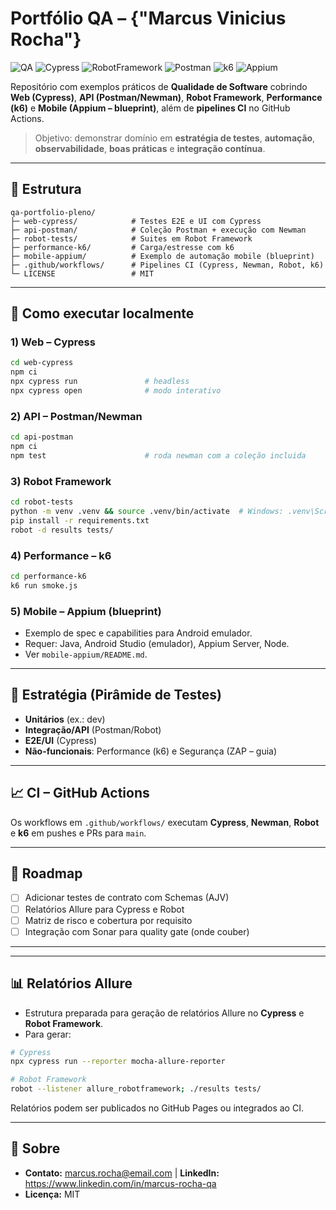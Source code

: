 # Portfólio QA – {"Marcus Vinicius Rocha"}

![QA](https://img.shields.io/badge/QA-Testing-blue)
![Cypress](https://img.shields.io/badge/Cypress-UI%20Tests-brightgreen)
![RobotFramework](https://img.shields.io/badge/Robot-Framework-orange)
![Postman](https://img.shields.io/badge/Postman-API%20Tests-orange)
![k6](https://img.shields.io/badge/k6-Performance%20Tests-purple)
![Appium](https://img.shields.io/badge/Appium-Mobile%20Automation-blueviolet)


Repositório com exemplos práticos de **Qualidade de Software** cobrindo **Web (Cypress)**, **API (Postman/Newman)**, **Robot Framework**, **Performance (k6)** e **Mobile (Appium – blueprint)**, além de **pipelines CI** no GitHub Actions.

> Objetivo: demonstrar domínio em **estratégia de testes**, **automação**, **observabilidade**, **boas práticas** e **integração contínua**.

---

## 📂 Estrutura

```
qa-portfolio-pleno/
├─ web-cypress/            # Testes E2E e UI com Cypress
├─ api-postman/            # Coleção Postman + execução com Newman
├─ robot-tests/            # Suites em Robot Framework
├─ performance-k6/         # Carga/estresse com k6
├─ mobile-appium/          # Exemplo de automação mobile (blueprint)
├─ .github/workflows/      # Pipelines CI (Cypress, Newman, Robot, k6)
└─ LICENSE                 # MIT
```

---

## 🚀 Como executar localmente

### 1) Web – Cypress
```bash
cd web-cypress
npm ci
npx cypress run               # headless
npx cypress open              # modo interativo
```

### 2) API – Postman/Newman
```bash
cd api-postman
npm ci
npm test                      # roda newman com a coleção incluida
```

### 3) Robot Framework
```bash
cd robot-tests
python -m venv .venv && source .venv/bin/activate  # Windows: .venv\Scripts\activate
pip install -r requirements.txt
robot -d results tests/
```

### 4) Performance – k6
```bash
cd performance-k6
k6 run smoke.js
```

### 5) Mobile – Appium (blueprint)
- Exemplo de spec e capabilities para Android emulador.
- Requer: Java, Android Studio (emulador), Appium Server, Node.
- Ver `mobile-appium/README.md`.

---

## 🧪 Estratégia (Pirâmide de Testes)
- **Unitários** (ex.: dev)
- **Integração/API** (Postman/Robot)
- **E2E/UI** (Cypress)
- **Não-funcionais**: Performance (k6) e Segurança (ZAP – guia)

---

## 📈 CI – GitHub Actions
Os workflows em `.github/workflows/` executam **Cypress**, **Newman**, **Robot** e **k6** em pushes e PRs para `main`.

---

## 🧭 Roadmap
- [ ] Adicionar testes de contrato com Schemas (AJV)
- [ ] Relatórios Allure para Cypress e Robot
- [ ] Matriz de risco e cobertura por requisito
- [ ] Integração com Sonar para quality gate (onde couber)

---


---

## 📊 Relatórios Allure
- Estrutura preparada para geração de relatórios Allure no **Cypress** e **Robot Framework**.
- Para gerar:
```bash
# Cypress
npx cypress run --reporter mocha-allure-reporter

# Robot Framework
robot --listener allure_robotframework; ./results tests/
```
Relatórios podem ser publicados no GitHub Pages ou integrados ao CI.

---

## 👤 Sobre
- **Contato:** marcus.rocha@email.com | **LinkedIn:** https://www.linkedin.com/in/marcus-rocha-qa
- **Licença:** MIT
